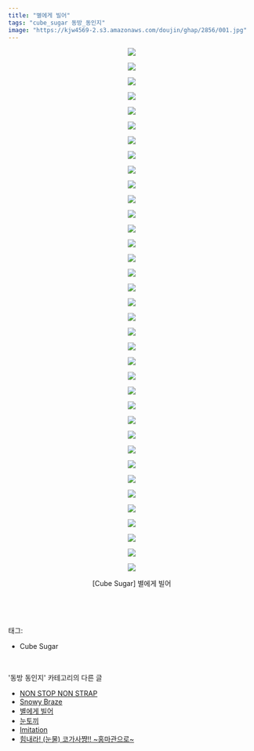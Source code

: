```yaml
---
title: "별에게 빌어"
tags: "cube_sugar 동방_동인지"
image: "https://kjw4569-2.s3.amazonaws.com/doujin/ghap/2856/001.jpg"
---
```

<div class="article">
<p style="text-align: center; clear: none; float: none;"><img src="{{ site.imgserver9 }}/ghap/2856/001.jpg"/></p>
<p style="text-align: center; clear: none; float: none;"><img src="{{ site.imgserver9 }}/ghap/2856/002.jpg"/></p>
<p style="text-align: center; clear: none; float: none;"><img src="{{ site.imgserver9 }}/ghap/2856/003.jpg"/></p>
<p style="text-align: center; clear: none; float: none;"><img src="{{ site.imgserver9 }}/ghap/2856/004.jpg"/></p>
<p style="text-align: center; clear: none; float: none;"><img src="{{ site.imgserver9 }}/ghap/2856/005.jpg"/></p>
<p style="text-align: center; clear: none; float: none;"><img src="{{ site.imgserver9 }}/ghap/2856/006.jpg"/></p>
<p style="text-align: center; clear: none; float: none;"><img src="{{ site.imgserver9 }}/ghap/2856/007.jpg"/></p>
<p style="text-align: center; clear: none; float: none;"><img src="{{ site.imgserver9 }}/ghap/2856/008.jpg"/></p>
<p style="text-align: center; clear: none; float: none;"><img src="{{ site.imgserver9 }}/ghap/2856/009.jpg"/></p>
<p style="text-align: center; clear: none; float: none;"><img src="{{ site.imgserver9 }}/ghap/2856/010.jpg"/></p>
<p style="text-align: center; clear: none; float: none;"><img src="{{ site.imgserver9 }}/ghap/2856/011.jpg"/></p>
<p style="text-align: center; clear: none; float: none;"><img src="{{ site.imgserver9 }}/ghap/2856/012.jpg"/></p>
<p style="text-align: center; clear: none; float: none;"><img src="{{ site.imgserver9 }}/ghap/2856/013.jpg"/></p>
<p style="text-align: center; clear: none; float: none;"><img src="{{ site.imgserver9 }}/ghap/2856/014.jpg"/></p>
<p style="text-align: center; clear: none; float: none;"><img src="{{ site.imgserver9 }}/ghap/2856/015.jpg"/></p>
<p style="text-align: center; clear: none; float: none;"><img src="{{ site.imgserver9 }}/ghap/2856/016.jpg"/></p>
<p style="text-align: center; clear: none; float: none;"><img src="{{ site.imgserver9 }}/ghap/2856/017.jpg"/></p>
<p style="text-align: center; clear: none; float: none;"><img src="{{ site.imgserver9 }}/ghap/2856/018.jpg"/></p>
<p style="text-align: center; clear: none; float: none;"><img src="{{ site.imgserver9 }}/ghap/2856/019.jpg"/></p>
<p style="text-align: center; clear: none; float: none;"><img src="{{ site.imgserver9 }}/ghap/2856/020.jpg"/></p>
<p style="text-align: center; clear: none; float: none;"><img src="{{ site.imgserver9 }}/ghap/2856/021.jpg"/></p>
<p style="text-align: center; clear: none; float: none;"><img src="{{ site.imgserver9 }}/ghap/2856/022.jpg"/></p>
<p style="text-align: center; clear: none; float: none;"><img src="{{ site.imgserver9 }}/ghap/2856/023.jpg"/></p>
<p style="text-align: center; clear: none; float: none;"><img src="{{ site.imgserver9 }}/ghap/2856/024.jpg"/></p>
<p style="text-align: center; clear: none; float: none;"><img src="{{ site.imgserver9 }}/ghap/2856/025.jpg"/></p>
<p style="text-align: center; clear: none; float: none;"><img src="{{ site.imgserver9 }}/ghap/2856/026.jpg"/></p>
<p style="text-align: center; clear: none; float: none;"><img src="{{ site.imgserver9 }}/ghap/2856/027.jpg"/></p>
<p style="text-align: center; clear: none; float: none;"><img src="{{ site.imgserver9 }}/ghap/2856/028.jpg"/></p>
<p style="text-align: center; clear: none; float: none;"><img src="{{ site.imgserver9 }}/ghap/2856/029.jpg"/></p>
<p style="text-align: center; clear: none; float: none;"><img src="{{ site.imgserver9 }}/ghap/2856/030.jpg"/></p>
<p style="text-align: center; clear: none; float: none;"><img src="{{ site.imgserver9 }}/ghap/2856/031.jpg"/></p>
<p style="text-align: center; clear: none; float: none;"><img src="{{ site.imgserver9 }}/ghap/2856/032.jpg"/></p>
<p style="text-align: center; clear: none; float: none;"><img src="{{ site.imgserver9 }}/ghap/2856/033.jpg"/></p>
<p style="text-align: center; clear: none; float: none;"><img src="{{ site.imgserver9 }}/ghap/2856/034.jpg"/></p>
<p style="text-align: center; clear: none; float: none;"><img src="{{ site.imgserver9 }}/ghap/2856/035.jpg"/></p>
<p style="text-align: center; clear: none; float: none;"><img src="{{ site.imgserver9 }}/ghap/2856/036.jpg"/></p>
<p style="text-align: center; clear: none; float: none;">[Cube Sugar] 별에게 빌어</p>
<p><br/></p>
</div><br/>
<div class="tagTrail">
<p>태그: </p>
<ul>
<li>Cube Sugar</li>
</ul>
</div><br/>
<div class="another">
<p>'동방 동인지' 카테고리의 다른 글</p>
<ul>
<li><a href="/ghap_2859">NON STOP NON STRAP</a></li>
<li><a href="/ghap_2857">Snowy Braze</a></li>
<li><a href="/ghap_2856">별에게 빌어</a></li>
<li><a href="/ghap_2855">눈토끼</a></li>
<li><a href="/ghap_2854">Imitation</a></li>
<li><a href="/ghap_2853">힘내라! (눈물) 코가사쨩!! ~홍마관으로~</a></li>
</ul>
</div><br/>
<div class="cb_module cb_fluid">
<div class="cb_wrt cb_profile">
</div><!-- commentList close -->
</div><br/>
